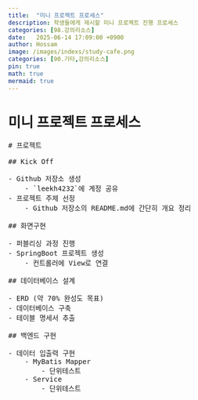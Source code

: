 ```yaml
---
title:  "미니 프로젝트 프로세스"
description: 학생들에게 제시할 미니 프로젝트 진행 프로세스
categories: [98.강의리소스]
date:   2025-06-14 17:09:00 +0900
author: Hossam
image: /images/indexs/study-cafe.png
categories: [90.기타,강의리소스]
pin: true
math: true
mermaid: true
---
```


# 미니 프로젝트 프로세스

<pre class="markmap">
# 프로젝트

## Kick Off

- Github 저장소 생성
    - `leekh4232`에 계정 공유
- 프로젝트 주제 선정
    - Github 저장소의 README.md에 간단히 개요 정리

## 화면구현

- 퍼블리싱 과정 진행
- SpringBoot 프로젝트 생성
    - 컨트롤러에 View로 연결

## 데이터베이스 설계

- ERD (약 70% 완성도 목표)
- 데이터베이스 구축
- 테이블 명세서 추출

## 백엔드 구현

- 데이터 입출력 구현
    - MyBatis Mapper
        - 단위테스트
    - Service
        - 단위테스트
</pre>
